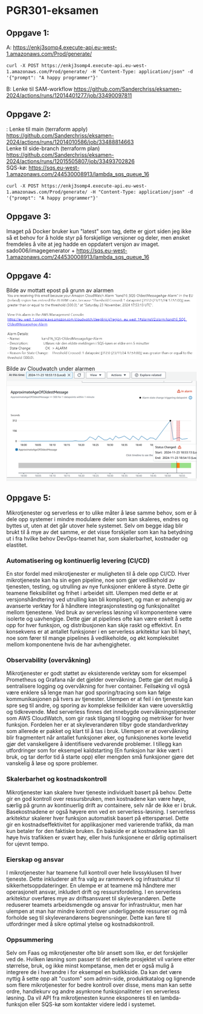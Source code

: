 # PGR301-eksamen

## Oppgave 1:
  A: https://enkj3somp4.execute-api.eu-west-1.amazonaws.com/Prod/generate/
 ```
curl -X POST https://enkj3somp4.execute-api.eu-west-1.amazonaws.com/Prod/generate/ -H "Content-Type: application/json" -d '{"prompt": "A happy programmer"}'
 ```
  B:   Lenke til SAM-workflow https://github.com/Sanderchriss/eksamen-2024/actions/runs/12014401277/job/33490097811

## Oppgave 2:
   :
    Lenke til main (terraform apply) https://github.com/Sanderchriss/eksamen-2024/actions/runs/12014010586/job/33488814663 <br>
    Lenke til side-branch (terraform plan) https://github.com/Sanderchriss/eksamen-2024/actions/runs/12015505807/job/33493702826 <br>
    SQS-kø: https://sqs.eu-west-1.amazonaws.com/244530008913/lambda_sqs_queue_16 <br>
 ```   
curl -X POST https://enkj3somp4.execute-api.eu-west-1.amazonaws.com/Prod/generate/ -H "Content-Type: application/json" -d '{"prompt": "A happy programmer"}'
 ```

## Oppgave 3:
  Imaget på Docker bruker kun "latest" som tag, dette er gjort siden jeg ikke så et behov for å holde styr på forskjellige versjoner og deler, men ønsket fremdeles å vite at jeg hadde en oppdatert versjon av imaget.
  sado006/imagegenerator + https://sqs.eu-west-1.amazonaws.com/244530008913/lambda_sqs_queue_16

## Oppgave 4:
  Bilde av mottatt epost på grunn av alarmen
  <img width="800" alt="image" src="img/alarmEmailpng.png">
  
  Bilde av Cloudwatch under alarmen
  <img width="800" alt="image" src="img/alarmCloudwatch.png">

## Oppgave 5:

Mikrotjenester og serverless er to ulike måter å løse samme behov, som er å dele opp systemer i mindre modulære deler som kan skaleres, endres og byttes ut, uten at det går utover hele systemet. Selv om begge idag blir brukt til å mye av det samme, er det visse forskjeller som kan ha betydning ut i fra hvilke behov DevOps-teamet har, som skalerbarhet, kostnader og elastitet.

 ### Automatisering og kontinuerlig levering (CI/CD)
En stor fordel med mikrotjenester er muligheten til å dele opp CI/CD. Hver mikrotjeneste kan ha sin egen pipeline, noe som gjør vedlikehold av tjenesten, testing, og utrulling av nye funksjoner enklere å styre. Dette gir teamene fleksibilitet og frihet i arbeidet sitt. Ulempen med dette er at versjonshåndtering ved utrulling kan bli komplisert, og man er avhengig av avanserte verktøy for å håndtere integrasjonstesting og funksjonalitet mellom tjenestene.
Ved bruk av serverless løsning vil komponentene være isolerte og uavhengige. Dette gjør at pipelines ofte kan være enkelt å sette opp for hver funksjon, og distribusjonen kan skje raskt og effektivt. En konsekvens er at antallet funksjoner i en serverless arkitektur kan bli høyt, noe som fører til mange pipelines å vedlikeholde, og økt kompleksitet mellom komponentene hvis de har avhengigheter.

### Observability (overvåkning)
Mikrotjenester er godt støttet av eksisterende verktøy som for eksempel Prometheus og Grafana når det gjelder overvåkning. Dette gjør det mulig å sentralisere logging og overvåkning for hver container. Feilsøking vil også være enklere så lenge man har god sporing/tracing som kan følge kommunikasjonen på tvers av tjenester. Ulempen er at feil i én tjeneste kan spre seg til andre, og sporing av komplekse feilkilder kan være uoversiktlig og tidkrevende.
Med serverless finnes det innebygde overvåkningstjenester som AWS CloudWatch, som gir rask tilgang til logging og metrikker for hver funksjon. Fordelen her er at skyleverandøren tilbyr gode standardverktøy som allerede er  pakket og klart til å tas i bruk. Ulempen er at overvåkning blir fragmentert når antallet funksjoner øker, og funksjonenes korte levetid gjør det vanskeligere å identifisere vedvarende problemer. I tillegg kan utfordringer som for eksempel kaldstarting (En funksjon har ikke vært i bruk, og tar derfor tid å starte opp) eller mengden små funksjoner gjøre det vanskelig å løse og spore problemer.

### Skalerbarhet og kostnadskontroll
Mikrotjenester kan skalere hver tjeneste individuelt basert på behov. Dette gir en god kontroll over ressursbruken, men kostnadene kan være høye, særlig på grunn av kontinuerlig drift av containere, selv når de ikke er i bruk. Basekostnadene er også høyere enn ved en serverless-løsning.
I serverless arkitektur skalerer hver funksjon automatisk basert på etterspørsel. Dette gir en kostnadseffektivitet for applikasjoner med varierende trafikk, da man kun betaler for den faktiske bruken. En bakside er at kostnadene kan bli høye hvis trafikken er svært høy, eller hvis funksjonene er dårlig optimalisert for ujevnt tempo. 

### Eierskap og ansvar
I mikrotjenester har teamene full kontroll over hele livssyklusen til hver tjeneste. Dette inkluderer alt fra valg av rammeverk og infrastruktur til sikkerhetsoppdateringer. En ulempe er at teamene må håndtere mer operasjonelt ansvar, inkludert drift og ressursfordeling.
I en serverless arkitektur overføres mye av driftsansvaret til skyleverandøren. Dette reduserer teamets arbeidsmengde og ansvar for infrastruktur, men har ulempen at man har mindre kontroll over underliggende ressurser og må forholde seg til skyleverandørens begrensninger. Dette kan føre til utfordringer med å sikre optimal ytelse og kostnadskontroll.

### Oppsummering
Selv om Faas og mikrotjenester ofte blir ansett som like, er det forskjeller ved de. Hvilken løsning som passer til det enkelte prosjektet vil variere etter størrelse, bruk, og  ikke minst kompetanse, men det er også mulig å integrere de i hverandre i for eksempel en butikkside. Da kan det være nyttig å sette opp alt "custom" som admin-side, produktkatalog og lignende som flere mikrotjenester for bedre kontroll over disse, mens man kan sette ordre, handlekurv og andre asynkrone funksjonaliteter i en serverless løsning. Da vil API fra mikrotjenesten kunne eksponeres til en lambda-funksjon eller SQS-kø som kontakter videre ledd i systemet.

